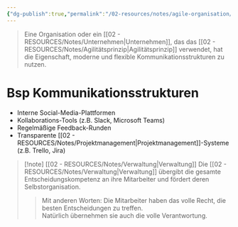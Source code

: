 ```yaml
---
{"dg-publish":true,"permalink":"/02-resources/notes/agile-organisation/","tags":["projektmanagement/vorgehensmodell/agile","BWL"],"noteIcon":"","updated":"2025-08-26T16:35:01.616+02:00"}
---
```


>Eine Organisation oder ein [[02 - RESOURCES/Notes/Unternehmen\|Unternehmen]], das das [[02 - RESOURCES/Notes/Agilitätsprinzip\|Agilitätsprinzip]] verwendet, hat die Eigenschaft, moderne und flexible Kommunikationsstrukturen zu nutzen.  

# Bsp Kommunikationsstrukturen
- Interne Social-Media-Plattformen
- Kollaborations-Tools (z.B. Slack, Microsoft Teams)
- Regelmäßige Feedback-Runden
- Transparente [[02 - RESOURCES/Notes/Projektmanagement\|Projektmanagement]]-Systeme (z.B. Trello, Jira)

>[!note] [[02 - RESOURCES/Notes/Verwaltung\|Verwaltung]]
>Die [[02 - RESOURCES/Notes/Verwaltung\|Verwaltung]] übergibt die gesamte Entscheidungskompetenz an ihre Mitarbeiter und fördert deren Selbstorganisation.  
>>Mit anderen Worten: Die Mitarbeiter haben das volle Recht, die besten Entscheidungen zu treffen.  
>>Natürlich übernehmen sie auch die volle Verantwortung.

